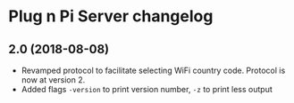 # Plug n Pi Server changelog

## 2.0 (2018-08-08)

- Revamped protocol to facilitate selecting WiFi country code. Protocol is now
  at version 2.
- Added flags `-version` to print version number, `-z` to print less output
